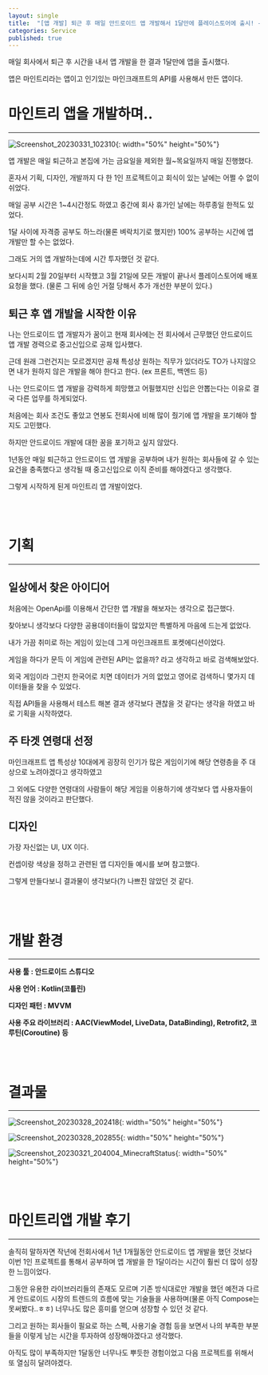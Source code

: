```yaml
---
layout: single
title:  "[앱 개발] 퇴근 후 매일 안드로이드 앱 개발해서 1달만에 플레이스토어에 출시! - 마인트리앱"
categories: Service
published: true
---
```


매일 회사에서 퇴근 후 시간을 내서 앱 개발을 한 결과 1달만에 앱을 출시했다.

앱은 마인트리라는 앱이고 인기있는 마인크래프트의 API를 사용해서 만든 앱이다.


# 마인트리 앱을 개발하며..

---

![Screenshot_20230331_102310](https://user-images.githubusercontent.com/69960282/229019515-643a1817-935b-4951-b318-6f96f1273dad.jpg){: width="50%" height="50%"}


앱 개발은 매일 퇴근하고 본집에 가는 금요일을 제외한 월~목요일까지 매일 진행했다.

혼자서 기획, 디자인, 개발까지 다 한 1인 프로젝트이고 회식이 있는 날에는 어쩔 수 없이 쉬었다.

매일 공부 시간은 1~4시간정도 하였고 중간에 회사 휴가인 날에는 하루종일 한적도 있었다.

1달 사이에 자격증 공부도 하느라(물론 벼락치기로 했지만) 100% 공부하는 시간에 앱개발만 할 수는 없었다.

그래도 거의 앱 개발하는데에 시간 투자했던 것 같다.

보다시피 2월 20일부터 시작했고 3월 21일에 모든 개발이 끝나서 플레이스토어에 배포 요청을 했다. (물론 그 뒤에 승인 거절 당해서 추가 개선한 부분이 있다.)





## 퇴근 후 앱 개발을 시작한 이유

나는 안드로이드 앱 개발자가 꿈이고 현재 회사에는 전 회사에서 근무했던 안드로이드 앱 개발 경력으로 중고신입으로 공채 입사했다.

근데 원래 그런건지는 모르겠지만 공채 특성상 원하는 직무가 있더라도 TO가 나지않으면 내가 원하지 않은 개발을 해야 한다고 한다. (ex 프론트, 백엔드 등)

나는 안드로이드 앱 개발을 강력하게 희망했고 어필했지만 신입은 안뽑는다는 이유로 결국 다른 업무를 하게되었다.

처음에는 회사 조건도 좋았고 연봉도 전회사에 비해 많이 줬기에 앱 개발을 포기해야 할지도 고민했다.

하지만 안드로이드 개발에 대한 꿈을 포기하고 싶지 않았다.

1년동안 매일 퇴근하고 안드로이드 앱 개발을 공부하며 내가 원하는 회사들에 갈 수 있는 요건을 충족했다고 생각될 때 중고신입으로 이직 준비를 해야겠다고 생각했다.

그렇게 시작하게 된게 마인트리 앱 개발이었다.

<br/><br/>
# 기획

---

## 일상에서 찾은 아이디어

처음에는 OpenApi를 이용해서 간단한 앱 개발을 해보자는 생각으로 접근했다.

찾아보니 생각보다 다양한 공용데이터들이 많았지만 특별하게 마음에 드는게 없었다.

내가 가끔 취미로 하는 게임이 있는데 그게 마인크래프트 포켓에디션이었다.

게임을 하다가 문득 이 게임에 관련된 API는 없을까? 라고 생각하고 바로 검색해보았다.

외국 게임이라 그런지 한국어로 치면 데이터가 거의 없었고 영어로 검색하니 몇가지 데이터들을 찾을 수 있었다.

직접 API들을 사용해서 테스트 해본 결과 생각보다 괜찮을 것 같다는 생각을 하였고 바로 기획을 시작하였다.

## 주 타겟 연령대 선정

마인크래프트 앱 특성상 10대에게 굉장히 인기가 많은 게임이기에 해당 연령층을 주 대상으로 노려야겠다고 생각하였고

그 외에도 다양한 연령대의 사람들이 해당 게임을 이용하기에 생각보다 앱 사용자들이 적진 않을 것이라고 판단했다.

## 디자인

가장 자신없는 UI, UX 이다.

컨셉이랑 색상을 정하고 관련된 앱 디자인들 예시를 보며 참고했다.

그렇게 만들다보니 결과물이 생각보다(?) 나쁘진 않았던 것 같다.


<br/><br/>
# 개발 환경

---

**사용 툴 : 안드로이드 스튜디오**

**사용 언어 : Kotlin(코틀린)**

**디자인 패턴 : MVVM**

**사용 주요 라이브러리 : AAC(ViewModel, LiveData, DataBinding), Retrofit2, 코루틴(Coroutine) 등**



<br/><br/>
# 결과물

---

![Screenshot_20230328_202418](https://user-images.githubusercontent.com/69960282/229018096-4d48cc8e-e90a-4a5a-abf2-a0f45fe8e881.jpg){: width="50%" height="50%"}

![Screenshot_20230328_202855](https://user-images.githubusercontent.com/69960282/229018414-6788af16-b2c2-4a6b-ae86-9b07c906025a.jpg){: width="50%" height="50%"}

![Screenshot_20230321_204004_MinecraftStatus](https://user-images.githubusercontent.com/69960282/229018484-9696e1ea-c003-4d6c-82e2-2bec975ad0ec.jpg){: width="50%" height="50%"}


<br/><br/>
# 마인트리앱 개발 후기


---

솔직히 말하자면 작년에 전회사에서 1년 1개월동안 안드로이드 앱 개발을 했던 것보다 이번 1인 프로젝트를 통해서 공부하며 앱 개발을 한 1달이라는 시간이 훨씬 더 많이 성장한 느낌이었다.

그동안 유용한 라이브러리들의 존재도 모르며 기존 방식대로만 개발을 했던 예전과 다르게 안드로이드 시장의 트렌드의 흐름에 맞는 기술들을 사용하며(물론 아직 Compose는 못써봤다..ㅎㅎ) 너무나도 많은 흥미를 얻으며 성장할 수 있던 것 같다.

그리고 원하는 회사들이 필요로 하는 스펙, 사용기술 경험 등을 보면서 나의 부족한 부분들을 이렇게 남는 시간을 투자하여 성장해야겠다고 생각했다.

아직도 많이 부족하지만 1달동안 너무나도 뿌듯한 경험이었고 다음 프로젝트를 위해서 또 열심히 달려야겠다.








